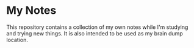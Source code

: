 # My Notes

This repository contains a collection of my own notes while I'm studying and
trying new things. It is also intended to be used as my brain dump location.
